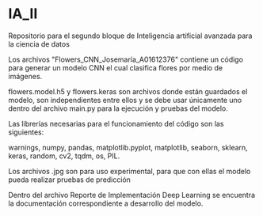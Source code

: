 # IA_II
Repositorio para el segundo bloque de Inteligencia artificial avanzada para la ciencia de datos


Los archivos "Flowers_CNN_Josemaría_A01612376" contiene un código para generar un modelo CNN el cual clasifica flores por medio de imágenes. 

flowers.model.h5 y flowers.keras son archivos donde están guardados el modelo, son independientes entre ellos y se debe usar únicamente uno dentro del archivo main.py para la ejecución y pruebas del modelo.

Las librerías necesarias para el funcionamiento del código son las siguientes:

warnings, numpy, pandas, matplotlib.pyplot, matplotlib, seaborn, sklearn, keras, random, cv2, tqdm, os, PIL.


Los archivos .jpg son para uso experimental, para que con ellas el modelo pueda realizar pruebas de predicción

Dentro del archivo Reporte de Implementación Deep Learning se encuentra la documentación correspondiente a desarrollo del modelo.
